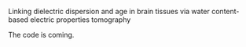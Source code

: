 Linking dielectric dispersion and age in brain tissues via water content-based electric properties tomography

The code is coming.
